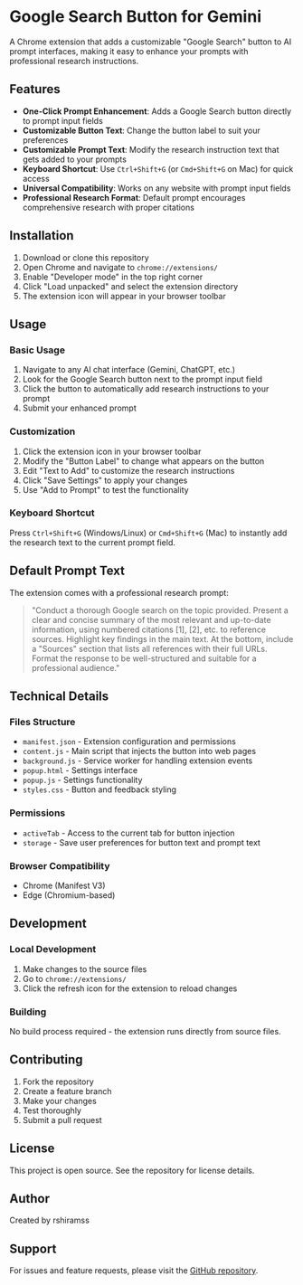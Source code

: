 # Google Search Button for Gemini

A Chrome extension that adds a customizable "Google Search" button to AI prompt interfaces, making it easy to enhance your prompts with professional research instructions.

## Features

- **One-Click Prompt Enhancement**: Adds a Google Search button directly to prompt input fields
- **Customizable Button Text**: Change the button label to suit your preferences
- **Customizable Prompt Text**: Modify the research instruction text that gets added to your prompts
- **Keyboard Shortcut**: Use `Ctrl+Shift+G` (or `Cmd+Shift+G` on Mac) for quick access
- **Universal Compatibility**: Works on any website with prompt input fields
- **Professional Research Format**: Default prompt encourages comprehensive research with proper citations

## Installation

1. Download or clone this repository
2. Open Chrome and navigate to `chrome://extensions/`
3. Enable "Developer mode" in the top right corner
4. Click "Load unpacked" and select the extension directory
5. The extension icon will appear in your browser toolbar

## Usage

### Basic Usage
1. Navigate to any AI chat interface (Gemini, ChatGPT, etc.)
2. Look for the Google Search button next to the prompt input field
3. Click the button to automatically add research instructions to your prompt
4. Submit your enhanced prompt

### Customization
1. Click the extension icon in your browser toolbar
2. Modify the "Button Label" to change what appears on the button
3. Edit "Text to Add" to customize the research instructions
4. Click "Save Settings" to apply your changes
5. Use "Add to Prompt" to test the functionality

### Keyboard Shortcut
Press `Ctrl+Shift+G` (Windows/Linux) or `Cmd+Shift+G` (Mac) to instantly add the research text to the current prompt field.

## Default Prompt Text

The extension comes with a professional research prompt:

> "Conduct a thorough Google search on the topic provided. Present a clear and concise summary of the most relevant and up-to-date information, using numbered citations [1], [2], etc. to reference sources. Highlight key findings in the main text. At the bottom, include a "Sources" section that lists all references with their full URLs. Format the response to be well-structured and suitable for a professional audience."

## Technical Details

### Files Structure
- `manifest.json` - Extension configuration and permissions
- `content.js` - Main script that injects the button into web pages
- `background.js` - Service worker for handling extension events
- `popup.html` - Settings interface
- `popup.js` - Settings functionality
- `styles.css` - Button and feedback styling

### Permissions
- `activeTab` - Access to the current tab for button injection
- `storage` - Save user preferences for button text and prompt text

### Browser Compatibility
- Chrome (Manifest V3)
- Edge (Chromium-based)

## Development

### Local Development
1. Make changes to the source files
2. Go to `chrome://extensions/`
3. Click the refresh icon for the extension to reload changes

### Building
No build process required - the extension runs directly from source files.

## Contributing

1. Fork the repository
2. Create a feature branch
3. Make your changes
4. Test thoroughly
5. Submit a pull request

## License

This project is open source. See the repository for license details.

## Author

Created by rshiramss

## Support

For issues and feature requests, please visit the [GitHub repository](https://github.com/rshiramss/GooglePromptExtension).